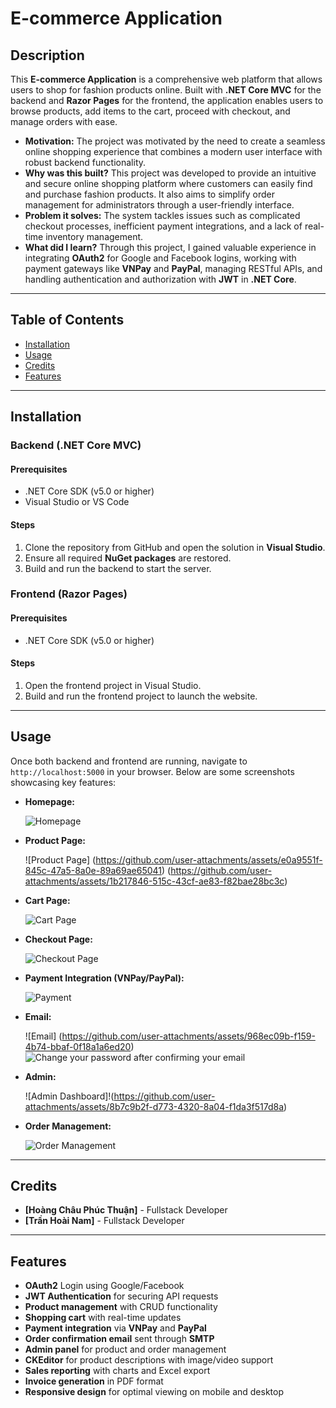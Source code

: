 # **E-commerce Application**

## Description

This **E-commerce Application** is a comprehensive web platform that allows users to shop for fashion products online. Built with **.NET Core MVC** for the backend and **Razor Pages** for the frontend, the application enables users to browse products, add items to the cart, proceed with checkout, and manage orders with ease.

- **Motivation:** The project was motivated by the need to create a seamless online shopping experience that combines a modern user interface with robust backend functionality.
- **Why was this built?** This project was developed to provide an intuitive and secure online shopping platform where customers can easily find and purchase fashion products. It also aims to simplify order management for administrators through a user-friendly interface.
- **Problem it solves:** The system tackles issues such as complicated checkout processes, inefficient payment integrations, and a lack of real-time inventory management.
- **What did I learn?** Through this project, I gained valuable experience in integrating **OAuth2** for Google and Facebook logins, working with payment gateways like **VNPay** and **PayPal**, managing RESTful APIs, and handling authentication and authorization with **JWT** in **.NET Core**.

---

## Table of Contents

- [Installation](#installation)
- [Usage](#usage)
- [Credits](#credits)
- [Features](#features)

---

## Installation

### Backend (.NET Core MVC)

#### Prerequisites
- .NET Core SDK (v5.0 or higher)
- Visual Studio or VS Code

#### Steps
1. Clone the repository from GitHub and open the solution in **Visual Studio**.
2. Ensure all required **NuGet packages** are restored.
3. Build and run the backend to start the server.

### Frontend (Razor Pages)

#### Prerequisites
- .NET Core SDK (v5.0 or higher)

#### Steps
1. Open the frontend project in Visual Studio.
2. Build and run the frontend project to launch the website.

---

## Usage

Once both backend and frontend are running, navigate to `http://localhost:5000` in your browser. Below are some screenshots showcasing key features:

- **Homepage:**

  ![Homepage](https://github.com/user-attachments/assets/e73a4569-3044-437c-9658-3d5f821e9664)


- **Product Page:**

  ![Product Page]
  (https://github.com/user-attachments/assets/e0a9551f-845c-47a5-8a0e-89a69ae65041)
  (https://github.com/user-attachments/assets/1b217846-515c-43cf-ae83-f82bae28bc3c)


- **Cart Page:**

  ![Cart Page](https://github.com/user-attachments/assets/3b7c23a7-dd8e-440f-acdf-73096fe2c432)


- **Checkout Page:**

  ![Checkout Page](https://github.com/user-attachments/assets/894c9892-e3c9-426a-b4b4-c3a4ca3bed00)


- **Payment Integration (VNPay/PayPal):**

  ![Payment](https://github.com/user-attachments/assets/cb939284-19ff-47a9-9a71-e188babfdd47)


- **Email:**

  ![Email]
  (https://github.com/user-attachments/assets/968ec09b-f159-4b74-bbaf-0f18a1a6ed20)
  ![Change your password after confirming your email](https://github.com/user-attachments/assets/380138c2-e0d5-47fd-975c-e2b64d03ed5c)



- **Admin:**

  ![Admin Dashboard]!(https://github.com/user-attachments/assets/8b7c9b2f-d773-4320-8a04-f1da3f517d8a)

- **Order Management:**

  ![Order Management](https://github.com/user-attachments/assets/2f7d5982-2b50-48ea-b5f7-8ef00b7a66d6)


--- 

## Credits

- **[Hoàng Châu Phúc Thuận]** - Fullstack Developer
- **[Trần Hoài Nam]** - Fullstack Developer

---

## Features
- **OAuth2** Login using Google/Facebook
- **JWT Authentication** for securing API requests
- **Product management** with CRUD functionality
- **Shopping cart** with real-time updates
- **Payment integration** via **VNPay** and **PayPal**
- **Order confirmation email** sent through **SMTP**
- **Admin panel** for product and order management
- **CKEditor** for product descriptions with image/video support
- **Sales reporting** with charts and Excel export
- **Invoice generation** in PDF format
- **Responsive design** for optimal viewing on mobile and desktop
